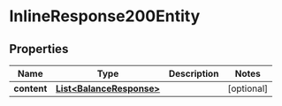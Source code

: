 # InlineResponse200Entity

## Properties
Name | Type | Description | Notes
------------ | ------------- | ------------- | -------------
**content** | [**List&lt;BalanceResponse&gt;**](BalanceResponse.md) |  |  [optional]
